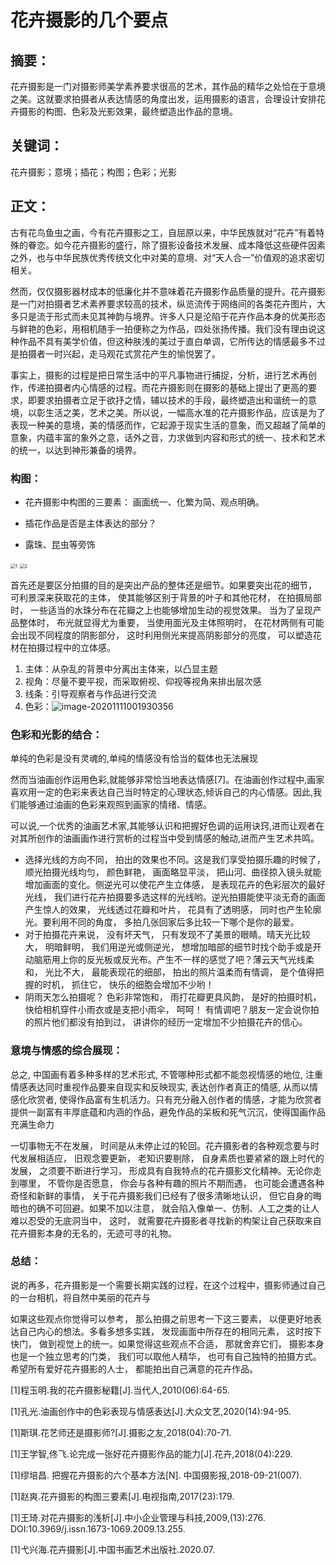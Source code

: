 # 花卉摄影的几个要点

## 摘要：

花卉摄影是一门对摄影师美学素养要求很高的艺术，其作品的精华之处恰在于意境之美。这就要求拍摄者从表达情感的角度出发，运用摄影的语言，合理设计安排花卉摄影的构图、色彩及光影效果，最终塑造出作品的意境。

## 关键词：

花卉摄影；意境；插花；构图；色彩；光影

## 正文：



古有花鸟鱼虫之画，今有花卉摄影之工，自屈原以来，中华民族就对“花卉”有着特殊的眷恋。如今花卉摄影的盛行，除了摄影设备技术发展、成本降低这些硬件因素之外，也与中华民族优秀传统文化中对美的意境、对“天人合一”价值观的追求密切相关。

然而，仅仅摄影器材成本的低廉化并不意味着花卉摄影作品质量的提升。花卉摄影是一门对拍摄者艺术素养要求较高的技术，纵览流传于网络间的各类花卉图片，大多只是流于形式而未见其神韵与境界。许多人只是沦陷于花卉作品本身的优美形态与鲜艳的色彩，用相机随手一拍便称之为作品，四处张扬传播。我们没有理由说这种作品不具有美学价值，但这种肤浅的美过于直白单调，它所传达的情感最多不过是拍摄者一时兴起，走马观花式赏花产生的愉悦罢了。

事实上，摄影的过程是把日常生活中的平凡事物进行捕捉，分析，进行艺术再创作，传递拍摄者内心情感的过程。而花卉摄影则在摄影的基础上提出了更高的要求，即要求拍摄者立足于欲抒之情，辅以技术的手段，最终塑造出和谐统一的意境，以彰生活之美，艺术之美。所以说，一幅高水准的花卉摄影作品，应该是为了表现一种美的意境，美的情感而作，它起源于现实生活的意象，而又超越了简单的意象，内蕴丰富的象外之意，话外之音，力求做到内容和形式的统一、技术和艺术的统一，以达到神形兼备的境界。



### 构图：

* 花卉摄影中构图的三要素： 画面统一、化繁为简、观点明确。

* 插花作品是否是主体表达的部分？

* 露珠、昆虫等旁饰

<img src="D:\OneDrive\桌面\1.png" alt="1" style="zoom:50%;" />

<img src="D:\OneDrive\桌面\2.png" alt="2" style="zoom:50%;" />

首先还是要区分拍摄的目的是突出产品的整体还是细节。如果要突出花的细节， 可利景深来获取花的主体， 使其能够区别于背景的叶子和其他花材， 在拍摄局部时， 一些适当的水珠分布在花瓣之上也能够增加生动的视觉效果。
当为了呈现产品整体时， 布光就显得尤为重要， 当使用面光及主体照明时， 在花材两侧有可能会出现不同程度的阴影部分， 这时利用侧光来提高阴影部分的亮度， 可以塑造花材在拍摄过程中的立体感。

1. 主体：从杂乱的背景中分离出主体来，以凸显主题
2. 视角：尽量不要平视，而采取俯视、仰视等视角来排出层次感
3. 线条：引导观察者与作品进行交流
4. 色彩：![image-20201111001930356](C:\Users\LiMingwei\AppData\Roaming\Typora\typora-user-images\image-20201111001930356.png)

### 色彩和光影的结合：

单纯的色彩是没有灵魂的,单纯的情感没有恰当的载体也无法展现

然而当油画创作运用色彩,就能够非常恰当地表达情感[7]。在油画创作过程中,画家喜欢用一定的色彩来表达自己当时特定的心理状态,倾诉自己的内心情感。因此,我们能够通过油画的色彩来观照到画家的情绪、情感。

可以说,一个优秀的油画艺术家,其能够认识和把握好色调的运用诀窍,进而让观者在对其所创作的油画画作进行赏析的过程当中受到情感的触动,进而产生艺术共鸣。

* 选择光线的方向不同， 拍出的效果也不同。这是我们享受拍摄乐趣的时候了， 顺光拍摄光线均匀， 颜色鲜艳， 画面略显平淡， 把山河、曲径掠入镜头就能增加画面的变化。侧逆光可以使花产生立体感， 是表现花卉的色彩层次的最好光线， 我们进行花卉拍摄要多选这样的光线哟。逆光拍摄能使平淡无奇的画面产生惊人的效果， 光线透过花瓣和叶片， 花具有了透明感， 同时也产生轮廓光。要利用不同的角度， 多拍几张回家后多比较一下哪个是你的最爱。
* 对于拍摄花卉来说， 没有坏天气， 只有发现不了美景的眼睛。晴天光比较大， 明暗鲜明， 我们用逆光或侧逆光， 想增加暗部的细节时找个助手或是开动脑筋用上你的反光板或反光布。产生不一样的感觉了吧？薄云天气光线柔和， 光比不大， 最能表现花的细部， 拍出的照片温柔而有情调， 是个值得把握的时机， 抓住它， 快乐的细胞会增加不少哟！
* 阴雨天怎么拍摄呢？ 色彩非常饱和， 雨打花瓣更具风韵， 是好的拍摄时机， 快给相机穿件小雨衣或是支把小雨伞， 呵呵！ 有情调吧？朋友一定会说你拍的照片他们都没有拍到过， 讲讲你的经历一定增加不少拍摄花卉的信心。

### 意境与情感的综合展现：

总之, 中国画有着多种多样的艺术形式, 不管哪种形式都不能忽视情感的地位, 注重情感表达同时重视作品要来自现实和反映现实, 表达创作者真正的情感, 从而以情感化欣赏者, 使得作品富有生机活力。只有充分融入创作者的情感，才能为欣赏者提供一副富有丰厚底蕴和内涵的作品，避免作品的呆板和死气沉沉，使得国画作品充满生命力

一切事物无不在发展， 时间是从未停止过的轮回。花卉摄影者的各种观念要与时代发展相适应， 旧观念要更新， 老知识要剔除， 自身素质也要紧紧的跟上时代的发展， 之须要不断进行学习， 形成具有自我特点的花卉摄影文化精神。无论你走到哪里， 不管你是否愿意， 你会与各种有趣的照片不期而遇， 也可能会遭遇各种奇怪和新鲜的事情， 关于花卉摄影我们已经有了很多清晰地认识， 但它自身的晦暗也的确不可回避。如果不加以注意， 就会陷入像单一、仿制、人工之类的让人难以忍受的无底洞当中， 这时， 就需要花卉摄影者寻找新的构架让自己获取来自花卉摄影本身的无名的，无迹可寻的礼物。

### 总结：

说的再多，花卉摄影是一个需要长期实践的过程，在这个过程中，摄影师通过自己的一台相机，将自然中美丽的花卉与

如果这些观点你觉得可以参考， 那么拍摄之前思考一下这三要素， 以便更好地表达自己内心的想法。多看多想多实践， 发现画面中所存在的相同元素， 这时按下快门， 做到视觉上的统一。如果觉得这些观点不合适， 那就舍弃它们， 摄影本身也是一个独立思考的门类， 我们可以取他人精华， 也可有自己独特的拍摄方式。希望所有爱好花卉摄影的人士， 都能拍出自己满意的花卉作品。

[1]程玉明.我的花卉摄影秘籍[J].当代人,2010(06):64-65.

[1]孔光.油画创作中的色彩表现与情感表达[J].大众文艺,2020(14):94-95.

[1]斯琪.花艺师还是摄影师?[J].摄影之友,2018(04):70-71.

[1]王学智,佟飞.论完成一张好花卉摄影作品的能力[J].花卉,2018(04):229.

[1]缪培昌. 把握花卉摄影的六个基本方法[N]. 中国摄影报,2018-09-21(007).

[1]赵爽.花卉摄影的构图三要素[J].电视指南,2017(23):179.

[1]王琦.对花卉摄影的浅析[J].中小企业管理与科技,2009,(13):276. DOI:10.3969/j.issn.1673-1069.2009.13.255.

[1]弋兴海.花卉摄影[J].中国书画艺术出版社.2020.07.